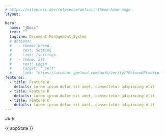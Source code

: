 ```yaml
---
# https://vitepress.dev/reference/default-theme-home-page
layout: 

hero:
  name: "jDocs"
  text: ""
  tagline: Document Management System
  # actions:
  #   - theme: brand
  #     text: Setting
  #     link: /settings
  #   - theme: alt
  #     text: Login
  #     target: "_self"
  #     link: "https://account.ypcloud.com/auth/verify/?ReturnURL=http://localhost:5173/jdocs/callback"
features:
  - title: Feature A
    details: Lorem ipsum dolor sit amet, consectetur adipiscing elit
  - title: Feature B
    details: Lorem ipsum dolor sit amet, consectetur adipiscing elit
  - title: Feature C
    details: Lorem ipsum dolor sit amet, consectetur adipiscing elit
---
```


<script setup>
import Login from "../src/components/auth/Login.vue"
import { ref, onMounted, watch } from 'vue';
import axios from 'axios';
import { storeToRefs } from "pinia"
import { useWebChatStore } from "../src/store/webchat"

const webChatStore = useWebChatStore()
const { appState } = storeToRefs(webChatStore)
const appReady = webChatStore.appReady
const getSubList = webChatStore.getSubList
const startMMS = webChatStore.startMMS

onMounted(async () => {
  startMMS()
});

watch(() => appState.value, async(n) => {
  console.log('appState', n)
  if (appState.value === 'reg ok') {
    await appReady()
    await getSubList()
    // track()
    // console.log(regInfo.value.EiUMMA)
    // if (regInfo.value.EiUMMA) {
    //   whoIs()
    // }
    // if (Uid.value) {
    //   await checkUser()
    // } else {
    //   handleSetting('local')
    // }
  }
})
</script>
<Login/>
## hi

{{ appState }}
<!-- {{ Uid }} -->


<!--.vitepress/theme/MyLayout.vue-->



